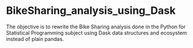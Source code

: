 # BikeSharing_analysis_using_Dask
The objective is to rewrite the Bike Sharing analysis done in the Python for Statistical Programming subject using Dask data structures and ecosystem instead of plain pandas.
